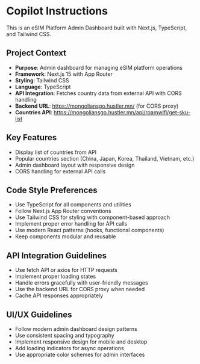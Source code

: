 # Copilot Instructions

<!-- Use this file to provide workspace-specific custom instructions to Copilot. For more details, visit https://code.visualstudio.com/docs/copilot/copilot-customization#_use-a-githubcopilotinstructionsmd-file -->

This is an eSIM Platform Admin Dashboard built with Next.js, TypeScript, and Tailwind CSS.

## Project Context

- **Purpose**: Admin dashboard for managing eSIM platform operations
- **Framework**: Next.js 15 with App Router
- **Styling**: Tailwind CSS
- **Language**: TypeScript
- **API Integration**: Fetches country data from external API with CORS handling
- **Backend URL**: https://mongoliansgo.hustler.mn/ (for CORS proxy)
- **Countries API**: https://mongoliansgo.hustler.mn/api/roamwifi/get-sku-list

## Key Features

- Display list of countries from API
- Popular countries section (China, Japan, Korea, Thailand, Vietnam, etc.)
- Admin dashboard layout with responsive design
- CORS handling for external API calls

## Code Style Preferences

- Use TypeScript for all components and utilities
- Follow Next.js App Router conventions
- Use Tailwind CSS for styling with component-based approach
- Implement proper error handling for API calls
- Use modern React patterns (hooks, functional components)
- Keep components modular and reusable

## API Integration Guidelines

- Use fetch API or axios for HTTP requests
- Implement proper loading states
- Handle errors gracefully with user-friendly messages
- Use the backend URL for CORS proxy when needed
- Cache API responses appropriately

## UI/UX Guidelines

- Follow modern admin dashboard design patterns
- Use consistent spacing and typography
- Implement responsive design for mobile and desktop
- Add loading indicators for async operations
- Use appropriate color schemes for admin interfaces
